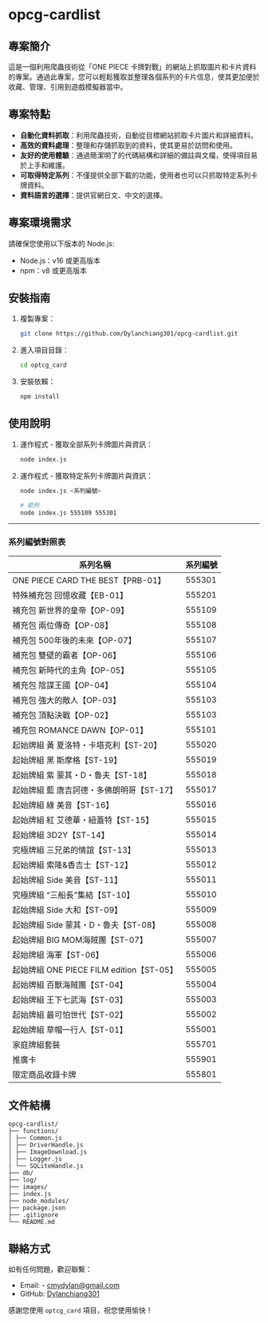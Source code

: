 # opcg-cardlist

## 專案簡介

這是一個利用爬蟲技術從「ONE PIECE 卡牌對戰」的網站上抓取圖片和卡片資料的專案。通過此專案，您可以輕鬆獲取並整理各個系列的卡片信息，使其更加便於收藏、管理、引用到遊戲模擬器當中。


## 專案特點

- **自動化資料抓取**：利用爬蟲技術，自動從目標網站抓取卡片圖片和詳細資料。
- **高效的資料處理**：整理和存儲抓取到的資料，使其更易於訪問和使用。
- **友好的使用體驗**：通過簡潔明了的代碼結構和詳細的備註與文檔，使得項目易於上手和維護。
- **可取得特定系列**：不僅提供全部下載的功能，使用者也可以只抓取特定系列卡牌資料。
- **資料語言的選擇**：提供官網日文、中文的選擇。

## 專案環境需求

請確保您使用以下版本的 Node.js:

- Node.js：v16 或更高版本
- npm：v8 或更高版本

## 安裝指南

1. 複製專案：
    ```bash
    git clone https://github.com/Dylanchiang301/opcg-cardlist.git
    ```
2. 進入項目目錄：
    ```bash
    cd optcg_card
    ```
3. 安裝依賴：
    ```bash
    npm install
    ```

## 使用說明

1. 運作程式 - 獲取全部系列卡牌圖片與資訊：
    ```bash
    node index.js
    ```
2. 運作程式 - 獲取特定系列卡牌圖片與資訊：
    ```bash
    node index.js <系列編號>

    # 範例
    node index.js 555109 555301
    ```
---
### 系列編號對照表
    
| 系列名稱| 系列編號|
|---|---|
|ONE PIECE CARD THE BEST【PRB-01】|555301|
|特殊補充包 回憶收藏【EB-01】|555201|
|補充包 新世界的皇帝【OP-09】|555109|
|補充包 兩位傳奇【OP-08】|555108|
|補充包 500年後的未來【OP-07】|555107|
|補充包 雙壁的霸者【OP-06】|555106|
|補充包 新時代的主角【OP-05】|555105|
|補充包 陰謀王國【OP-04】|555104|
|補充包 強大的敵人【OP-03】|555103|
|補充包 頂點決戰【OP-02】|555103|
|補充包 ROMANCE DAWN【OP-01】|555101|
|起始牌組 黃 夏洛特・卡塔克利【ST-20】|555020|
|起始牌組 黑 斯摩格【ST-19】|555019|
|起始牌組 紫 蒙其・D・魯夫【ST-18】|555018|
|起始牌組 藍 唐吉訶德・多佛朗明哥【ST-17】|555017|
|起始牌組 綠 美音【ST-16】|555016|
|起始牌組 紅 艾德華・紐蓋特【ST-15】|555015|
|起始牌組 3D2Y【ST-14】|555014|
|究極牌組 三兄弟的情誼【ST-13】|555013|
|起始牌組 索隆&香吉士【ST-12】|555012|
|起始牌組 Side 美音【ST-11】|555011|
|究極牌組 “三船長”集結【ST-10】|555010|
|起始牌組 Side 大和【ST-09】|555009|
|起始牌組 Side 蒙其・D・魯夫【ST-08】|555008|
|起始牌組 BIG MOM海賊團【ST-07】|555007|
|起始牌組 海軍【ST-06】|555006|
|起始牌組 ONE PIECE FILM edition【ST-05】|555005|
|起始牌組 百獸海賊團【ST-04】|555004|
|起始牌組 王下七武海【ST-03】|555003|
|起始牌組 最可怕世代【ST-02】|555002|
|起始牌組 草帽一行人【ST-01】|555001|
|家庭牌組套裝|555701|
|推廣卡|555901|
|限定商品收錄卡牌|555801|

## 文件結構

```plaintext
opcg-cardlist/
├── functions/  
│ ├── Common.js
│ ├── DriverHandle.js
│ ├── ImageDownload.js
│ ├── Logger.js
| └── SQLiteHandle.js
├── db/
├── log/
├── images/
├── index.js
├── node_modules/
├── package.json
├── .gitignore
└── README.md   
```

## 聯絡方式
如有任何問題，歡迎聯繫：
* Email: - [cmydylan@gmail.com](mailto:cmydylan@gmail.com)
* GitHub: [Dylanchiang301](https://github.com/Dylanchiang301)

感謝您使用 `optcg_card` 項目，祝您使用愉快！
